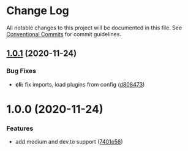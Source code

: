 # Change Log

All notable changes to this project will be documented in this file.
See [Conventional Commits](https://conventionalcommits.org) for commit guidelines.

## [1.0.1](https://github.com/maximegel/blogster/compare/@blogster/cli@1.0.0...@blogster/cli@1.0.1) (2020-11-24)

### Bug Fixes

- **cli:** fix imports, load plugins from config ([d808473](https://github.com/maximegel/blogster/commit/d8084731c12d8c776b53c2ae82c162f1ed35bca7))

# 1.0.0 (2020-11-24)

### Features

- add medium and dev.to support ([7401e56](https://github.com/maximegel/blogster/commit/7401e5634a17d50358c23c38ba2877ef894052e1))
